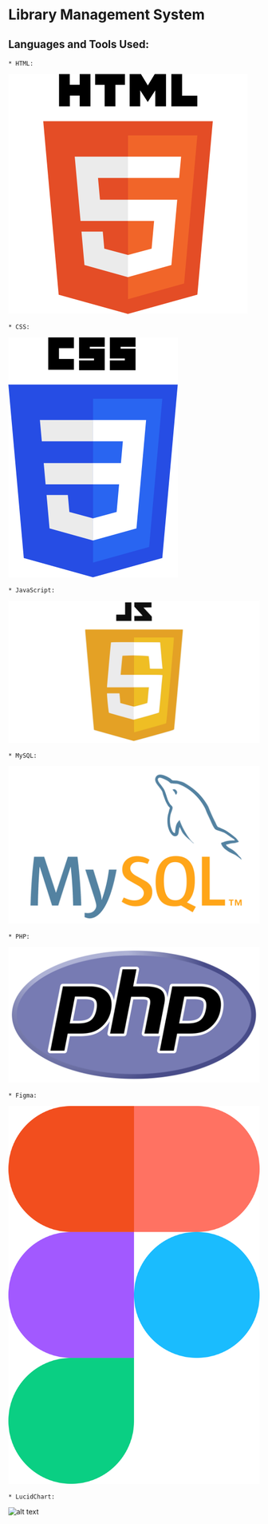 # Library Management System




## Languages and Tools Used:
    * HTML: 
![alt text](https://github.com/CidNP/LMS/blob/main/html.png "HTML")
 
    * CSS: 
![alt text](https://github.com/CidNP/LMS/blob/main/css.png "CSS")

    * JavaScript: 
![alt text](https://github.com/CidNP/LMS/blob/main/JavaScript-Logo.png "JavaScript")

    * MySQL: 
![alt text](https://github.com/CidNP/LMS/blob/main/MySQL-Logo.png "MySQL")

    * PHP: 
![alt text](https://github.com/CidNP/LMS/blob/main/newphp.svg "PHP")

    * Figma: 
![alt text](https://github.com/CidNP/LMS/blob/main/figma-1-logo-png-transparent.png "Figma")

    * LucidChart: 
![alt text](https://github.com/CidNP/LMS/blob/main/lucidchart-logo-vector.png.png "LucidChart")
